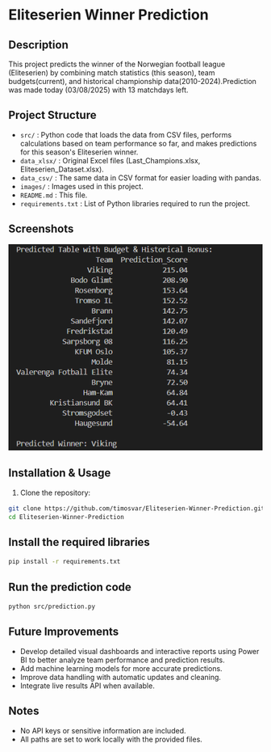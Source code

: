 # Eliteserien Winner Prediction

## Description  
This project predicts the winner of the Norwegian football league (Eliteserien) by combining match statistics (this season), team budgets(current), and historical championship data(2010-2024).Prediction was made today (03/08/2025) with 13 matchdays left. 

## Project Structure  
- `src/` : Python code that loads the data from CSV files, performs calculations based on team performance so far, and makes predictions for this season's Eliteserien winner.  
- `data_xlsx/` : Original Excel files (Last_Champions.xlsx, Eliteserien_Dataset.xlsx).  
- `data_csv/` : The same data in CSV format for easier loading with pandas.
- `images/` : Images used in this project.  
- `README.md` : This file.  
- `requirements.txt` : List of Python libraries required to run the project.

## Screenshots

![Prediction Results](images/terminal_screenshot.png)

## Installation & Usage  
1. Clone the repository:  
```bash
git clone https://github.com/timosvar/Eliteserien-Winner-Prediction.git
cd Eliteserien-Winner-Prediction
```

## Install the required libraries

```bash
pip install -r requirements.txt
```

## Run the prediction code

```bash
python src/prediction.py
```

## Future Improvements

- Develop detailed visual dashboards and interactive reports using Power BI to better analyze team performance and prediction results.
- Add machine learning models for more accurate predictions.
- Improve data handling with automatic updates and cleaning.
- Integrate live results API when available.


## Notes

- No API keys or sensitive information are included.
- All paths are set to work locally with the provided files.